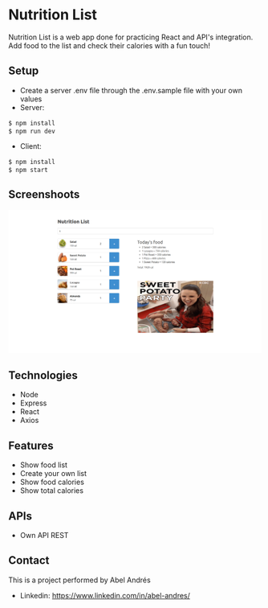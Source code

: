 # Nutrition List
Nutrition List is a web app done for practicing React and API's integration. 
Add food to the list and check their calories with a fun touch!

## Setup
* Create a server .env file through the .env.sample file with your own values
* Server:

```
$ npm install
$ npm run dev
```

* Client:

```
$ npm install
$ npm start
```

## Screenshoots
![nutrition-list-1](client/public/nutrition-list-1.png)

## Technologies
* Node
* Express
* React
* Axios

## Features
* Show food list
* Create your own list
* Show food calories
* Show total calories

## APIs
* Own API REST

## Contact
This is a project performed by Abel Andrés
* Linkedin: https://www.linkedin.com/in/abel-andres/
